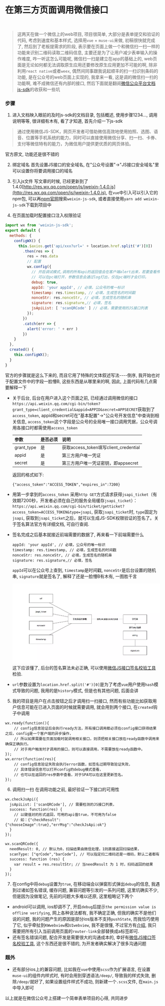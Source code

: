 # 在第三方页面调用微信接口
<br >


> 这两天在做一个微信上的web项目, 项目很简单, 大部分是表单提交和验证的代码, 考虑到速度和基本样式, 选择用`vue` + `muse-ui`来做, 初稿很快就完成了, 然后到了老板提需求的阶段, 表示要在页面上做一个和微信扫一扫一样的功能来识别二维码读取二维码信息, 主要还是为了让用户减少表单输入的操作难度, 咋一听这怎么可能呢, 微信扫一扫是建立在app的基础上的, web页面是无论如何都无法调取原生应用还要修改原生应用更加不可能的啊, 除非利用`react native`或者`weex`, 偶然间同事跟我说起顺丰的扫一扫识别条码的功能, 是在公众号的web页面上实现的, 我拿来一看, 这是调的微信扫一扫的功能啊, 难不成微信还有内部的接口, 然后下面就是翻阅[微信公众平台文档js-sdk](https://mp.weixin.qq.com/wiki?t=resource/res_main&id=mp1421141115)的收获和一些坑

### 步骤
1. 进入文档映入眼前的及时js-sdk的文档目录, 包括概述, 使用步骤1234..., 调用说明等等, 很详细有木有, 看了才知道, 首先介绍一下js-sdk
> 通过使用微信JS-SDK，网页开发者可借助微信高效地使用拍照、选图、语音、位置等手机系统的能力，同时可以直接使用微信分享、扫一扫、卡券、支付等微信特有的能力，为微信用户提供更优质的网页体验。

官方原文, 功能还是很不错的

2. 绑定域名
首先设置JS接口的安全域名, 在"公众号设置"->"JS接口安全域名"里可以设置你将要调用接口的域名

3. 引入js文件
写文章的时候, 已经更新到了1.4.0[http://res.wx.qq.com/open/js/jweixin-1.4.0.js](http://res.wx.qq.com/open/js/jweixin-1.4.0.js), 在`vue`中引入可以引入它的npm包, 可以再[npm官网](https://www.npmjs.com/)搜索`weixin-js-sdk`, 或者直接使用`yarn add weixin-js-sdk`下载到项目中

4. 在页面加载时配置接口注入权限验证
```js
import wx from 'weixin-js-sdk';
export default {
  methods: {
    configWX() {
      this.$axios.get('api/xxx?url=' + location.href.split('#')[0])
        .then(res => {
          res = res.data
          // 配置
          wx.config({
            // 开启调试模式,调用的所有api的返回值会在客户端alert出来，若要查看传入的参数，
            // 可以在pc端打开，参数信息会通过log打出，仅在pc端时才会打印。
            debug: true,
            appId: 'your appId', // 必填，公众号的唯一标识
            timestamp: res.timestamp, // 必填，生成签名的时间戳
            nonceStr: res.nonceStr, // 必填，生成签名的随机串
            signature: res.signature,// 必填，签名
            jsApiList: [ 'scanQRCode' ] // 必填，需要使用的JS接口列表
          });
        })
        .catch(err => {
          alert('error: ' + err )
        })
    }
  },
  created() {
    this.configWX();
  }
}
```
官方的步骤就是这么下来的, 而且它用了特殊的文体叙述写法----倒序, 我开始也对于配置文件中的字段一脸懵B, 这些东西是从哪里来的啊, 因此, 上面代码有几点需要解释一下
+ 关于后台, 后台在用户进入这个页面之前, 已经通过调用微信的接口`https://api.weixin.qq.com/cgi-bin/token?grant_type=client_credential&appid=APPID&secret=APPSECRET`获取到了`access_token`, appid和secret可在"基本配置"->"公众号开发信息"中查询到相关信息, `access_token`这个字段是公众号的全局唯一接口调用凭据，公众号调用各接口时都需使用`access_token`


  | 参数 | 是否必须 | 说明 |
  | ------ | ------ | ------ |
  | grant_type | 是	| 获取access_token填写client_credential |
  | appid	| 是 | 第三方用户唯一凭证 |
  | secret | 是 | 第三方用户唯一凭证密钥，即appsecret |

  返回的格式如下:
  ```
  {"access_token":"ACCESS_TOKEN","expires_in":7200}
  ```
+ 用第一步拿到的`access_token` 采用`http GET`方式请求获得`jsapi_ticket`（有效期7200秒，开发者必须在自己的服务全局缓存`jsapi_ticket`）：`https://api.weixin.qq.com/cgi-bin/ticket/getticket?access_token=ACCESS_TOKEN&type=jsapi`, 获取`jsapi_ticket`时, `type`固定为`jsapi`, 获取到`jsapi_ticket`之后，就可以生成JS-SDK权限验证的签名了。关于签名算法官方有详细文档, 可自行查阅.
+ 签名完成之后基本就接近前端需要的数据了, 再来看一下前端需要什么
  ```
  appId: 'your appId', // 必填，公众号的唯一标识
  timestamp: res.timestamp, // 必填，生成签名的时间戳
  nonceStr: res.nonceStr, // 必填，生成签名的随机串
  signature: res.signature,// 必填，签名
  ```
  `appId`可以在公众号上查到, `timestamp`是时间戳, `nonceStr`是后台设置的随机串, `signature`就是签名了, 解释了还是一脸懵B有木有, 一图胜千言
 
  ![](../images/7.png)
  这下应该懂了, 后台的签名算法未必正确, 可以使用[微信JS接口签名校验工具](https://mp.weixin.qq.com/debug/cgi-bin/sandbox?t=jsapisign)检验.

+ `url`参数设置为`location.href.split('#')[0]`是为了考虑`vue`用户使用`hash`模式导致的问题, 我用的是`history`模式, 但是也有其他问题, 后面会讲

5. 我的项目是用户在点击按钮之后才调用扫一扫接口, 然而有些功能比如获取用户信息可能在已进入页面的时候就需要调用, 就会用到两个接口, 在`created`钩子中调用
```
wx.ready(function(){
    // config信息验证后会执行ready方法，所有接口调用都必须在config接口获得结果之后，config是一个客户端的异步操作，
    // 所以如果需要在页面加载时就调用相关接口，则须把相关接口放在ready函数中调用来确保正确执行。
    // 对于用户触发时才调用的接口，则可以直接调用，不需要放在ready函数中。
});
wx.error(function(res){
    // config信息验证失败会执行error函数，如签名过期导致验证失败，
    // 具体错误信息可以打开config的debug模式查看，
    // 也可以在返回的res参数中查看，对于SPA可以在这里更新签名。
});
```

6. 调用扫一扫
  在调用功能之前, 最好验证一下接口的可用性
  ```
  wx.checkJsApi({
    jsApiList: ['scanQRCode'], // 需要检测的JS接口列表，
    success: function(res) {
      // 以键值对的形式返回，可用的api值true，不可用为false
      // 如：{"checkResult":{"chooseImage":true},"errMsg":"checkJsApi:ok"}
    }
  });
  ```
  ```
  wx.scanQRCode({
    needResult: 0, // 默认为0，扫描结果由微信处理，1则直接返回扫描结果，
    scanType: ["qrCode","barCode"], // 可以指定扫二维码还是一维码，默认二者都有
    success: function (res) {
      var result = res.resultStr; // 当needResult 为 1 时，扫码返回的结果
    }
  });
  ```

7. 在config中将`debug`设置为`true`, 在移动端会以弹窗形式弹出`debug`的信息, 我遇到过诸如签名错误, 缓存问题, 兼容问题等引发的一系列问题, 这里坑确实不少, 但是因为没做笔记, 先前的问题大多难以还原, 这里粗略记下两个
  + android可以调用, ios却调不了, 开启`debug`后提示`the permission value is offline verifying`, 网上各种说法都有, 我不确定正确, 但我的确实不是他们说的问题, 我的问题产生的原因是部分ios版本不支持`pushState`, 而我恰巧使用了它, 似乎牵扯到`KWwebview`和`UIwebview`, 我不是很懂, 不过官方有[介绍](https://mp.weixin.qq.com/wiki?t=resource/res_main&id=mp1483682025_enmey), 我只需要把所有引入当前调用页面的`router-link`全部替换成a标签即可.
  + 还有签名错误问题, 配合开发是需要很大的沟通成本的, 幸好有[微信JS接口签名校验工具](https://mp.weixin.qq.com/debug/cgi-bin/sandbox?t=jsapisign), 这个东西还是很不错的, 为开发者确实解决了很多沟通问题

### 题外
+ 还有部分ios上的兼容问题, 比如我在`vue`中使用`scss`作为扩展语言, 在设置`muse-ui`的组件内样式时, 有时会用到穿透语法`/deep/`, 导致我的样式失效, 删除`/deep/`就好了, 如果设置组件样式不成功, 则新建一个`.scss`文件, 在`main.js`中导入即可

以上就是在微信公众号上搭建一个简单表单项目的心得, 共同进步
